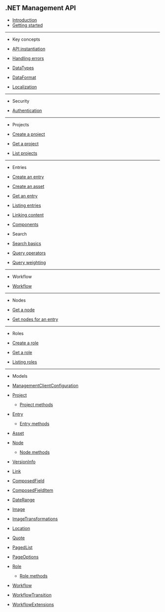 ## .NET Management API

* [Introduction](/README.md)
* [Getting started](/getting-started.md)

---

* Key concepts

* [API instantiation](/key-concepts/api-instantiation.md)
* [Handling errors](/key-concepts/errors.md)
* [DataTypes](/key-concepts/data-types.md)
* [DataFormat](/key-concepts/data-format.md)
* [Localization](/key-concepts/localization.md)

---

* Security

* [Authentication](/security/authentication.md)

---

* Projects

* [Create a project](/key-concepts/project-new.md)
* [Get a project](/key-concepts/project-get.md)
* [List projects](/key-concepts/project-list.md)

---

* Entries

* [Create an entry](/key-concepts/entry-new.md)
* [Create an asset](/key-concepts/asset-new.md)
* [Get an entry](/key-concepts/entry-get.md)
* [Listing entries](/key-concepts/entry-list.md)
* [Linking content](/key-concepts/linking-content.md)
* [Components](/key-concepts/components.md)

* Search

* [Search basics](/search/entry-search.md)
* [Query operators](/search/query-operators.md)
* [Query weighting](/search/query-boosting.md)

---

* Workflow

* [Workflow](/key-concepts/workflow.md)

---

* Nodes

* [Get a node](/key-concepts/nodes/node-get.md)
* [Get nodes for an entry](/key-concepts/nodes/nodes-get-by-entry.md)

---

* Roles

* [Create a role](/key-concepts/roles/role-new.md)
* [Get a role](/key-concepts/roles/role-get.md)
* [Listing roles](/key-concepts/roles/role-list.md)

---

* Models

* [ManagementClientConfiguration](/model/managementclientconfiguration.md)
* [Project](/model/project.md)
  * [Project methods](/model/project-methods.md)
* [Entry](/model/entry.md)
  * [Entry methods](/model/entry-methods.md)
* [Asset](/model/asset.md)
* [Node](/model/node.md)
  * [Node methods](/model/node-methods.md)
* [VersionInfo](/model/versioninfo.md)
* [Link](/model/link.md)
* [ComposedField](/model/composedfield.md)
* [ComposedFieldItem](/model/composedfielditem.md)
* [DateRange](/model/daterange.md)
* [Image](/model/image.md)
* [ImageTransformations](/model/image-transformations.md)
* [Location](/model/location.md)
* [Quote](/model/quote.md)
* [PagedList](/model/pagedList.md)
* [PageOptions](/model/pageoptions.md)
* [Role](/model/role.md)
  * [Role methods](/model/role-methods.md)
* [Workflow](/model/workflow.md)
* [WorkflowTransition](/model/workflowTransition.md)
* [WorkflowExtensions](/model/workflowExtensions.md)
